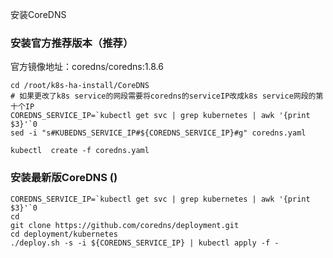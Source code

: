 安装CoreDNS
### 安装官方推荐版本（推荐）
官方镜像地址：coredns/coredns:1.8.6
```shell
cd /root/k8s-ha-install/CoreDNS
# 如果更改了k8s service的网段需要将coredns的serviceIP改成k8s service网段的第十个IP
COREDNS_SERVICE_IP=`kubectl get svc | grep kubernetes | awk '{print $3}'`0
sed -i "s#KUBEDNS_SERVICE_IP#${COREDNS_SERVICE_IP}#g" coredns.yaml

kubectl  create -f coredns.yaml 
```


### 安装最新版CoreDNS ()
```shell
COREDNS_SERVICE_IP=`kubectl get svc | grep kubernetes | awk '{print $3}'`0
cd
git clone https://github.com/coredns/deployment.git
cd deployment/kubernetes
./deploy.sh -s -i ${COREDNS_SERVICE_IP} | kubectl apply -f -

```

